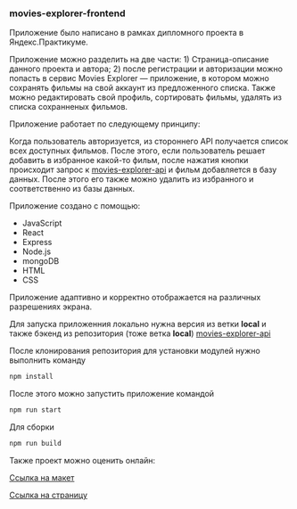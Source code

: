 ### movies-explorer-frontend

Приложение было написано в рамках дипломного проекта в Яндекс.Практикуме.

Приложение можно разделить на две части: 1) Страница-описание данного проекта и автора; 2) после регистрации и авторизации можно попасть в сервис Movies Explorer — приложение, в котором можно сохранять фильмы на свой аккаунт из предложенного списка. Также можно редактировать свой профиль, сортировать фильмы, удалять из списка сохранненых фильмов.

Приложение работает по следующему принципу:

Когда пользователь авторизуется, из стороннего API получается список всех доступных фильмов. После этого, если пользователь решает добавить в избранное какой-то фильм, после нажатия кнопки происходит запрос к [movies-explorer-api](https://github.com/igor0sipov/movies-explorer-api/tree/local) и фильм добавляется в базу данных. После этого его также можно удалить из избранного и соответственно из базы данных. 

Приложение создано с помощью: 
* JavaScript
* React
* Express
* Node.js
* mongoDB
* HTML
* CSS

Приложение адаптивно и корректно отображается на различных разрешениях экрана.

Для запуска приложенния локально нужна версия из ветки **local** и также бэкенд из репозитория (тоже ветка **local**) [movies-explorer-api](https://github.com/igor0sipov/movies-explorer-api/tree/local)

После клонирования репозитория для установки модулей нужно выполнить команду

```bash
npm install
```

После этого можно запустить приложение командой

```bash
npm run start
```

Для сборки

```bash
npm run build
```

Также проект можно оценить онлайн:

[Ссылка на макет](https://www.figma.com/file/rXmfcvmFwl2nKN0dulZ6tk/Diploma-Igor-Osipov)

[Ссылка на страницу](https://movies-explorer.fakealien.students.nomoredomains.icu/)
